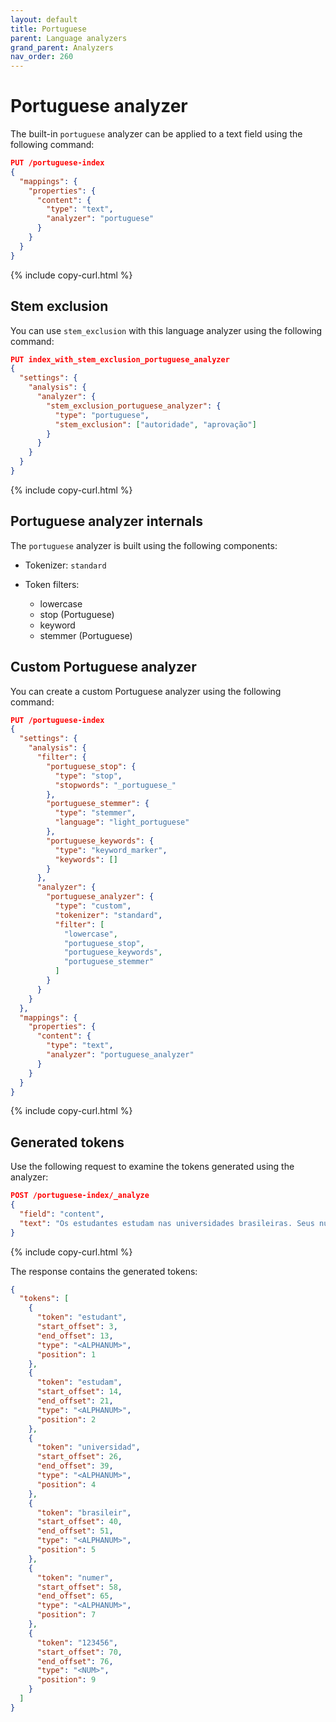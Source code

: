 ```yaml
---
layout: default
title: Portuguese
parent: Language analyzers
grand_parent: Analyzers
nav_order: 260
---
```


# Portuguese analyzer

The built-in `portuguese` analyzer can be applied to a text field using the following command:

```json
PUT /portuguese-index
{
  "mappings": {
    "properties": {
      "content": {
        "type": "text",
        "analyzer": "portuguese"
      }
    }
  }
}
```
{% include copy-curl.html %}

## Stem exclusion

You can use `stem_exclusion` with this language analyzer using the following command:

```json
PUT index_with_stem_exclusion_portuguese_analyzer
{
  "settings": {
    "analysis": {
      "analyzer": {
        "stem_exclusion_portuguese_analyzer": {
          "type": "portuguese",
          "stem_exclusion": ["autoridade", "aprovação"]
        }
      }
    }
  }
}
```
{% include copy-curl.html %}

## Portuguese analyzer internals

The `portuguese` analyzer is built using the following components:

- Tokenizer: `standard`

- Token filters:
  - lowercase
  - stop (Portuguese)
  - keyword
  - stemmer (Portuguese)

## Custom Portuguese analyzer

You can create a custom Portuguese analyzer using the following command:

```json
PUT /portuguese-index
{
  "settings": {
    "analysis": {
      "filter": {
        "portuguese_stop": {
          "type": "stop",
          "stopwords": "_portuguese_"
        },
        "portuguese_stemmer": {
          "type": "stemmer",
          "language": "light_portuguese"
        },
        "portuguese_keywords": {
          "type": "keyword_marker",
          "keywords": []
        }
      },
      "analyzer": {
        "portuguese_analyzer": {
          "type": "custom",
          "tokenizer": "standard",
          "filter": [
            "lowercase",
            "portuguese_stop",
            "portuguese_keywords",
            "portuguese_stemmer"
          ]
        }
      }
    }
  },
  "mappings": {
    "properties": {
      "content": {
        "type": "text",
        "analyzer": "portuguese_analyzer"
      }
    }
  }
}
```
{% include copy-curl.html %}

## Generated tokens

Use the following request to examine the tokens generated using the analyzer:

```json
POST /portuguese-index/_analyze
{
  "field": "content",
  "text": "Os estudantes estudam nas universidades brasileiras. Seus números são 123456."
}
```
{% include copy-curl.html %}

The response contains the generated tokens:

```json
{
  "tokens": [
    {
      "token": "estudant",
      "start_offset": 3,
      "end_offset": 13,
      "type": "<ALPHANUM>",
      "position": 1
    },
    {
      "token": "estudam",
      "start_offset": 14,
      "end_offset": 21,
      "type": "<ALPHANUM>",
      "position": 2
    },
    {
      "token": "universidad",
      "start_offset": 26,
      "end_offset": 39,
      "type": "<ALPHANUM>",
      "position": 4
    },
    {
      "token": "brasileir",
      "start_offset": 40,
      "end_offset": 51,
      "type": "<ALPHANUM>",
      "position": 5
    },
    {
      "token": "numer",
      "start_offset": 58,
      "end_offset": 65,
      "type": "<ALPHANUM>",
      "position": 7
    },
    {
      "token": "123456",
      "start_offset": 70,
      "end_offset": 76,
      "type": "<NUM>",
      "position": 9
    }
  ]
}
```